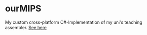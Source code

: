 # ourMIPS
My custom cross-platform C#-Implementation of my uni's teaching assembler.
[See here](https://lordkekz.github.io/ourMIPS)
